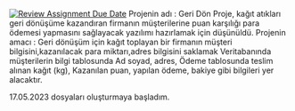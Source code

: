[![Review Assignment Due Date](https://classroom.github.com/assets/deadline-readme-button-24ddc0f5d75046c5622901739e7c5dd533143b0c8e959d652212380cedb1ea36.svg)](https://classroom.github.com/a/uelKf0-p)
Projenin adı : Geri Dön
Proje, kağıt atıkları geri dönüşüme kazandıran firmanın müşterilerine puan karşılığı para ödemesi yapmasını sağlayacak yazılımı hazırlamak için düşünüldü.
Projenin amacı : Geri dönüşüm için kağıt toplayan bir firmanın müşteri bilgisini,kazanılacak para miktarı,adres bilgisini saklamak
Veritabanında müşterilerin bilgi tablosunda Ad soyad, adres, Ödeme tablosunda teslim alınan kağıt (kg), Kazanılan puan, yapılan ödeme, bakiye gibi bilgileri yer alacaktır.

17.05.2023 dosyaları oluşturmaya başladım.
